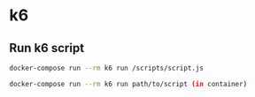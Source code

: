 # k6

## Run k6 script
``` bash
docker-compose run --rm k6 run /scripts/script.js

docker-compose run --rm k6 run path/to/script (in container)
```